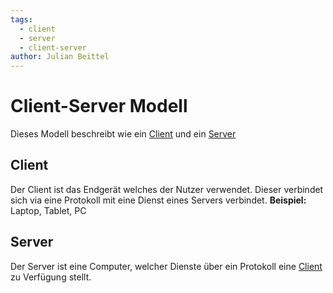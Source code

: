 ```yaml
---
tags:
  - client
  - server
  - client-server
author: Julian Beittel
---
```

# Client-Server Modell
Dieses Modell beschreibt wie ein [Client](#Client) und ein [Server](#Server)
## Client
Der Client ist das Endgerät welches der Nutzer verwendet. Dieser verbindet sich via eine Protokoll mit eine Dienst eines Servers verbindet.
**Beispiel:** Laptop, Tablet, PC

## Server
Der Server ist eine Computer, welcher Dienste über ein Protokoll eine [Client](#Client)
zu Verfügung stellt.